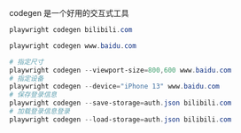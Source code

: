 codegen 是一个好用的交互式工具

```powershell
playwright codegen bilibili.com
```

```powershell
playwright codegen www.baidu.com 

# 指定尺寸
playwright codegen --viewport-size=800,600 www.baidu.com 
# 指定设备
playwright codegen --device="iPhone 13" www.baidu.com 
# 保存登录信息
playwright codegen --save-storage=auth.json bilibili.com
# 加载登录信息登录
playwright codegen --load-storage=auth.json bilibili.com
```
